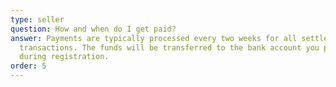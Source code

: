 ```yaml
---
type: seller
question: How and when do I get paid?
answer: Payments are typically processed every two weeks for all settled
  transactions. The funds will be transferred to the bank account you provided
  during registration.
order: 5
---
```

